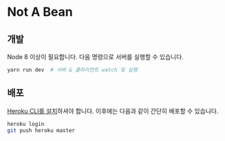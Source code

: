 # Not A Bean

## 개발
Node 8 이상이 필요합니다.
다음 명령으로 서버를 실행할 수 있습니다.
```bash
yarn run dev  # 서버 & 클라이언트 watch 및 실행
```

## 배포
[Heroku CLI를 설치](https://devcenter.heroku.com/articles/getting-started-with-nodejs#set-up)하셔야 합니다.
이후에는 다음과 같이 간단히 배포할 수 있습니다.
```bash
heroku login
git push heroku master
```
